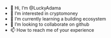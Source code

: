 - 👋 Hi, I’m @LuckyAdama
- 👀 I’m interested in cryptomoney
- 🌱 I’m currently learning a building ecosystem
- 💞️ I’m looking to collaborate on github
- 📫 How to reach me of your experience

<!---
LuckyAdama/LuckyAdama is a ✨ special ✨ repository because its `README.md` (this file) appears on your GitHub profile.
You can click the Preview link to take a look at your changes.
--->
